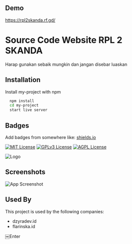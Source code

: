 
## Demo

https://rpl2skanda.rf.gd/
# Source Code Website RPL 2 SKANDA

Harap gunakan sebaik mungkin dan jangan disebar luaskan 

## Installation

Install my-project with npm

```bash
  npm install
  cd my-project
  start live server
```
    
## Badges

Add badges from somewhere like: [shields.io](https://shields.io/)

[![MIT License](https://img.shields.io/badge/License-MIT-green.svg)](https://choosealicense.com/licenses/mit/)
[![GPLv3 License](https://img.shields.io/badge/License-GPL%20v3-yellow.svg)](https://opensource.org/licenses/)
[![AGPL License](https://img.shields.io/badge/license-AGPL-blue.svg)](http://www.gnu.org/licenses/agpl-3.0)


![Logo](https://f.top4top.io/p_2908r1w691.png)


## Screenshots

![App Screenshot](https://c.top4top.io/p_2908ggn3x2.png)


## Used By

This project is used by the following companies:

- dzyradev.id
- flarinska.id

￼Enter
